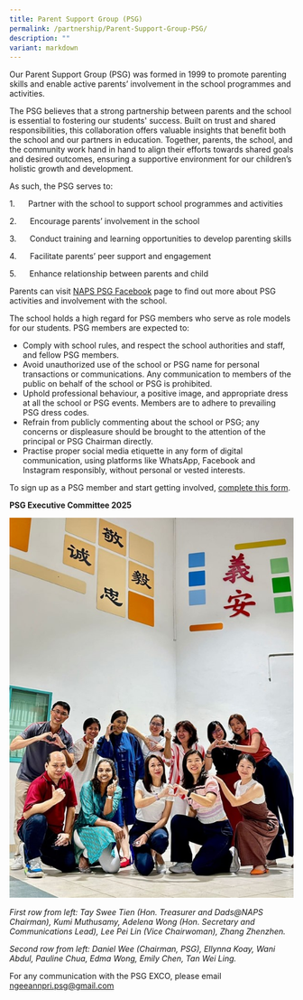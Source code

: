 ```yaml
---
title: Parent Support Group (PSG)
permalink: /partnership/Parent-Support-Group-PSG/
description: ""
variant: markdown
---
```

Our Parent Support Group (PSG) was formed in 1999 to promote parenting skills and enable active parents’ involvement in the school programmes and activities.

The PSG believes that a strong partnership between parents and the school is essential to fostering our students' success. Built on trust and shared responsibilities, this collaboration offers valuable insights that benefit both the school and our partners in education. Together, parents, the school, and the community work hand in hand to align their efforts towards shared goals and desired outcomes, ensuring a supportive environment for our children’s holistic growth and development.

As such, the PSG serves to:

1.      Partner with the school to support school programmes and activities

2.      Encourage parents’ involvement in the school

3.      Conduct training and learning opportunities to develop parenting skills

4.      Facilitate parents’ peer support and engagement

5.      Enhance relationship between parents and child  
  

Parents can visit [NAPS PSG Facebook](https://www.facebook.com/groups/ALL.PSG/) page to find out more about PSG activities and involvement with the school.

The school holds a high regard for PSG members who serve as role models for our students. PSG members are expected to:

*   Comply with school rules, and respect the school authorities and staff, and fellow PSG members.
*   Avoid unauthorized use of the school or PSG name for personal transactions or communications. Any communication to members of the public on behalf of the school or PSG is prohibited.
*   Uphold professional behaviour, a positive image, and appropriate dress at all the school or PSG events. Members are to adhere to prevailing PSG dress codes.
*   Refrain from publicly commenting about the school or PSG; any concerns or displeasure should be brought to the attention of the principal or PSG Chairman directly.
*   Practise proper social media etiquette in any form of digital communication, using platforms like WhatsApp, Facebook and Instagram responsibly, without personal or vested interests.

To sign up as a PSG member and start getting involved, [complete this form](https://form.gov.sg/61df783d6e0f840013fef2d1).

**PSG Executive Committee 2025**

![](/images/2025PSGEXCO.jpg)

_First row from left: Tay Swee Tien (Hon. Treasurer and Dads@NAPS Chairman), Kumi Muthusamy, Adelena Wong (Hon. Secretary and Communications Lead), Lee Pei Lin (Vice Chairwoman), Zhang Zhenzhen._

_Second row from left: Daniel Wee (Chairman, PSG), Ellynna Koay, Wani Abdul, Pauline Chua, Edma Wong, Emily Chen, Tan Wei Ling._

For any communication with the PSG EXCO, please email [ngeeannpri.psg@gmail.com](mailto:ngeeannpri.psg@gmail.com)